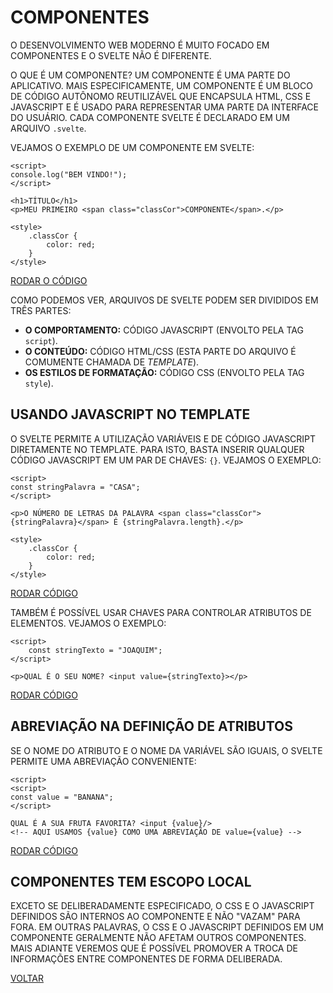 # COMPONENTES

O DESENVOLVIMENTO WEB MODERNO É MUITO FOCADO EM COMPONENTES E O SVELTE NÃO É DIFERENTE.

O QUE É UM COMPONENTE? UM COMPONENTE É UMA PARTE DO APLICATIVO. MAIS ESPECIFICAMENTE, UM COMPONENTE É UM BLOCO DE CÓDIGO AUTÔNOMO REUTILIZÁVEL QUE ENCAPSULA HTML, CSS E JAVASCRIPT E É USADO PARA REPRESENTAR UMA PARTE DA INTERFACE DO USUÁRIO. CADA COMPONENTE SVELTE É DECLARADO EM UM ARQUIVO `.svelte`.

VEJAMOS O EXEMPLO DE UM COMPONENTE EM SVELTE:

```svelte
<script>
console.log("BEM VINDO!");
</script>

<h1>TÍTULO</h1>
<p>MEU PRIMEIRO <span class="classCor">COMPONENTE</span>.</p>

<style>
    .classCor {
        color: red;
    }
</style>
```

[RODAR O CÓDIGO](https://svelte.dev/repl/e0f27e9172c243259160487a99087dfb)

COMO PODEMOS VER, ARQUIVOS DE SVELTE PODEM SER DIVIDIDOS EM TRÊS PARTES:

* **O COMPORTAMENTO:** CÓDIGO JAVASCRIPT (ENVOLTO PELA TAG `script`).
* **O CONTEÚDO:** CÓDIGO HTML/CSS (ESTA PARTE DO ARQUIVO É COMUMENTE CHAMADA DE _TEMPLATE_).
* **OS ESTILOS DE FORMATAÇÃO:** CÓDIGO CSS (ENVOLTO PELA TAG `style`).

## USANDO JAVASCRIPT NO TEMPLATE

O SVELTE PERMITE A UTILIZAÇÃO VARIÁVEIS E DE CÓDIGO JAVASCRIPT DIRETAMENTE NO TEMPLATE. PARA ISTO, BASTA INSERIR QUALQUER CÓDIGO JAVASCRIPT EM UM PAR DE CHAVES: `{}`. VEJAMOS O EXEMPLO:

```svelte
<script>
const stringPalavra = "CASA";
</script>

<p>O NÚMERO DE LETRAS DA PALAVRA <span class="classCor">{stringPalavra}</span> É {stringPalavra.length}.</p>

<style>
    .classCor {
        color: red;
    }
</style>
```

[RODAR CÓDIGO](https://svelte.dev/repl/30bd4eaf84024b3ea49c635dc34991cb)

TAMBÉM É POSSÍVEL USAR CHAVES PARA CONTROLAR ATRIBUTOS DE ELEMENTOS. VEJAMOS O EXEMPLO:

```svelte
<script>
    const stringTexto = "JOAQUIM";
</script>

<p>QUAL É O SEU NOME? <input value={stringTexto}></p>
```

[RODAR CÓDIGO](https://svelte.dev/repl/0b74a4dd3b554487a2f668629e3af9b6)

## ABREVIAÇÃO NA DEFINIÇÃO DE ATRIBUTOS

SE O NOME DO ATRIBUTO E O NOME DA VARIÁVEL SÃO IGUAIS, O SVELTE PERMITE UMA ABREVIAÇÃO CONVENIENTE:

```svelte
<script>
<script>
const value = "BANANA";
</script>

QUAL É A SUA FRUTA FAVORITA? <input {value}/>
<!-- AQUI USAMOS {value} COMO UMA ABREVIAÇÃO DE value={value} -->
```

[RODAR CÓDIGO](https://svelte.dev/repl/40b378e66daf41fe949a99b37a3a8932)

## COMPONENTES TEM ESCOPO LOCAL

EXCETO SE DELIBERADAMENTE ESPECIFICADO, O CSS E O JAVASCRIPT DEFINIDOS SÃO INTERNOS AO COMPONENTE E NÃO "VAZAM" PARA FORA. EM OUTRAS PALAVRAS, O CSS E O JAVASCRIPT DEFINIDOS EM UM COMPONENTE GERALMENTE NÃO AFETAM OUTROS COMPONENTES. MAIS ADIANTE VEREMOS QUE É POSSÍVEL PROMOVER A TROCA DE INFORMAÇÕES ENTRE COMPONENTES DE FORMA DELIBERADA.

[VOLTAR](../LEIAME.md)
